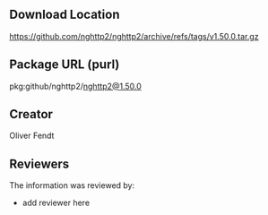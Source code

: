## Download Location

https://github.com/nghttp2/nghttp2/archive/refs/tags/v1.50.0.tar.gz

## Package URL (purl)

pkg:github/nghttp2/nghttp2@1.50.0

## Creator

Oliver Fendt

## Reviewers

The information was reviewed by:

* add reviewer here
